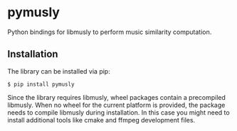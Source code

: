 # pymusly

Python bindings for libmusly to perform music similarity computation.

## Installation

The library can be installed via pip:

```shell
$ pip install pymusly
```

Since the library requires libmusly, wheel packages contain a precompiled libmusly.
When no wheel for the current platform is provided, the package needs to compile libmusly during installation.
In this case you might need to install additional tools like cmake and ffmpeg development files.
